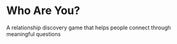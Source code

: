 # Who Are You?
A relationship discovery game that helps people connect through meaningful questions
